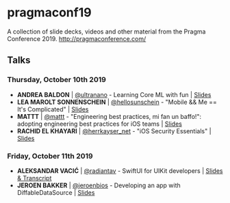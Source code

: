 # pragmaconf19
A collection of slide decks, videos and other material from the Pragma Conference 2019. http://pragmaconference.com/

## Talks
### Thursday, October 10th 2019
* **ANDREA BALDON** | [@ultranano](https://twitter.com/ultranano) - Learning Core ML with fun | [Slides](https://github.com/pragmamark/pragmaconf19/blob/master/slides/Pragma_conference_2019_Andrea_Baldon_Learning_coreml_with_fun.key)
* **LEA MAROLT SONNENSCHEIN** | [@hellosunschein](https://twitter.com/hellosunschein) - "Mobile && Me == It's Complicated" | [Slides](https://github.com/pragmamark/pragmaconf19/blob/master/slides/pragma_conf_2019_lea_marolt.pdf)
* **MATTT** | [@mattt](https://twitter.com/mattt) - "Engineering best practices, mi fan un baffo!": adopting engineering best practices for iOS teams | [Slides](https://github.com/pragmamark/pragmaconf19/blob/master/slides/pragmaconf_2019_-_mi_fan_un_baffo.pdf)
* **RACHID EL KHAYARI** | [@herrkayser_net](https://twitter.com/herrkayser_net) - "iOS Security Essentials" | [Slides](https://github.com/pragmamark/pragmaconf19/blob/master/slides/pragmaconf_slides_ios_security_rachid.pdf)

### Friday, October 11th 2019

* **ALEKSANDAR VACIĆ** | [@radiantav](https://twitter.com/radiantav) - SwiftUI for UIKit developers | [Slides & Transcript](https://speakerdeck.com/radianttap/swiftui-for-uikit-developers)
* **JEROEN BAKKER** | [@jeroenbios](https://twitter.com/jeroenbios) - Developing an app with DiffableDataSource | [Slides](https://github.com/pragmamark/pragmaconf19/blob/master/slides/pragma_conf_2019_diffableDataSource.pdf)

